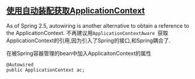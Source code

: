 ## [使用自动装配获取ApplicationContext](https://docs.spring.io/spring/docs/current/spring-framework-reference/core.html#beans-factory-aware)
As of Spring 2.5, autowiring is another alternative to obtain a reference to the ApplicationContext. 不再建议用`ApplicationContextAware `获取ApplicationContext的引用,因为引入了Spring的接口,和Spring耦合了.

在被Spring容器管理的bean中加入ApplicaitonContext的属性

    @Autowired
    public ApplicationContext ac;